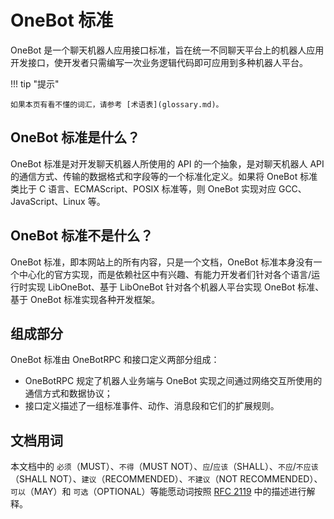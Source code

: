 # OneBot 标准

OneBot 是一个聊天机器人应用接口标准，旨在统一不同聊天平台上的机器人应用开发接口，使开发者只需编写一次业务逻辑代码即可应用到多种机器人平台。

!!! tip "提示"

    如果本页有看不懂的词汇，请参考 [术语表](glossary.md)。

## OneBot 标准是什么？

OneBot 标准是对开发聊天机器人所使用的 API 的一个抽象，是对聊天机器人 API 的通信方式、传输的数据格式和字段等的一个标准化定义。如果将 OneBot 标准类比于 C 语言、ECMAScript、POSIX 标准等，则 OneBot 实现对应 GCC、JavaScript、Linux 等。

## OneBot 标准不是什么？

OneBot 标准，即本网站上的所有内容，只是一个文档，OneBot 标准本身没有一个中心化的官方实现，而是依赖社区中有兴趣、有能力开发者们针对各个语言/运行时实现 LibOneBot、基于 LibOneBot 针对各个机器人平台实现 OneBot 标准、基于 OneBot 标准实现各种开发框架。

## 组成部分

OneBot 标准由 OneBotRPC 和接口定义两部分组成：

- OneBotRPC 规定了机器人业务端与 OneBot 实现之间通过网络交互所使用的通信方式和数据协议；
- 接口定义描述了一组标准事件、动作、消息段和它们的扩展规则。

## 文档用词

本文档中的 `必须`（MUST）、`不得`（MUST NOT）、`应`/`应该`（SHALL）、`不应`/`不应该`（SHALL NOT）、`建议`（RECOMMENDED）、`不建议`（NOT RECOMMENDED）、`可以`（MAY）和 `可选`（OPTIONAL）等能愿动词按照 [RFC 2119](https://www.ietf.org/rfc/rfc2119.txt) 中的描述进行解释。
